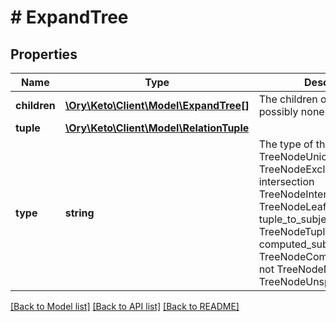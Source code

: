 # # ExpandTree

## Properties

Name | Type | Description | Notes
------------ | ------------- | ------------- | -------------
**children** | [**\Ory\Keto\Client\Model\ExpandTree[]**](ExpandTree.md) | The children of the node, possibly none. | [optional]
**tuple** | [**\Ory\Keto\Client\Model\RelationTuple**](RelationTuple.md) |  | [optional]
**type** | **string** | The type of the node. union TreeNodeUnion exclusion TreeNodeExclusion intersection TreeNodeIntersection leaf TreeNodeLeaf tuple_to_subject_set TreeNodeTupleToSubjectSet computed_subject_set TreeNodeComputedSubjectSet not TreeNodeNot unspecified TreeNodeUnspecified |

[[Back to Model list]](../../README.md#models) [[Back to API list]](../../README.md#endpoints) [[Back to README]](../../README.md)
